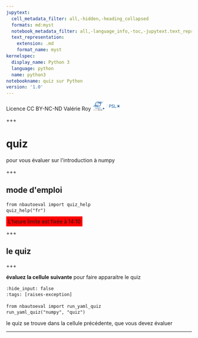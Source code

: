 ```yaml
---
jupytext:
  cell_metadata_filter: all,-hidden,-heading_collapsed
  formats: md:myst
  notebook_metadata_filter: all,-language_info,-toc,-jupytext.text_representation.jupytext_version,-jupytext.text_representation.format_version
  text_representation:
    extension: .md
    format_name: myst
kernelspec:
  display_name: Python 3
  language: python
  name: python3
notebookname: quiz sur Python
version: '1.0'
---
```


<div class="licence">
<span>Licence CC BY-NC-ND</span>
<span>Valérie Roy</span>
<span><img src="media/ensmp-25-alpha.png" /></span>
</div>

+++

# quiz

pour vous évaluer sur l'introduction à numpy

+++

## mode d'emploi

```{code-cell} ipython3
from nbautoeval import quiz_help
quiz_help("fr")
```

<span style="background-color:red; padding: 5px; margin-top: 5px;">L'heure limite est fixée à 14:10</span>

+++

## le quiz

+++

**évaluez la cellule suivante** pour faire apparaitre le quiz

```{code-cell} ipython3
:hide_input: false
:tags: [raises-exception]

from nbautoeval import run_yaml_quiz
run_yaml_quiz("numpy", "quiz")
```

le quiz se trouve dans la cellule précédente, que vous devez évaluer
****
